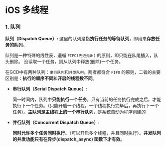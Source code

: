 # iOS 多线程

### 1. 队列

**队列（Dispatch Queue）:** 这里的队列是指**执行任务的等待队列**，即用来**存放任务的队列**。

队列是一种特殊的线性表，遵循 `FIFO(先进先出)` 的原则，即只能在队尾插入，队头删除。 没读取一个任务，则从队列中释放(删除)一个任务。

在GCD中有两种队列：`串行队列`和`并发队列`。两者都符合 `FIFO` 的原则，二者的主要区别是：**执行的顺序不同**和**开启的线程数不同**。

- **串行队列（Serial Dispatch Queue）:**

  同一时间内，队列中**只能执行一个任务**，只有当前的任务执行完成之后，才能执行下一个任务。（只能开启一个线程，一个线程执行完毕后，再执行下一个任务）。**主队列是主线程上的一个串行队列**，是系统自动为程序创建的

- **并行队列（Concurrent Dispatch Queue）:**

  **同时允许多个任务同时执行**。（可以开启多个线程，并且同时执行）。**并发队列的并发功能只有在异步(dispatch_async) 函数下才有效**。

